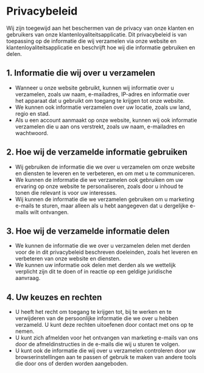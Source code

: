 # Privacybeleid

Wij zijn toegewijd aan het beschermen van de privacy van onze klanten en gebruikers van onze klantenloyaliteitsapplicatie. Dit privacybeleid is van toepassing op de informatie die wij verzamelen via onze website en klantenloyaliteitsapplicatie en beschrijft hoe wij die informatie gebruiken en delen.

## 1. Informatie die wij over u verzamelen

- Wanneer u onze website gebruikt, kunnen wij informatie over u verzamelen, zoals uw naam, e-mailadres, IP-adres en informatie over het apparaat dat u gebruikt om toegang te krijgen tot onze website.
- We kunnen ook informatie verzamelen over uw locatie, zoals uw land, regio en stad.
- Als u een account aanmaakt op onze website, kunnen wij ook informatie verzamelen die u aan ons verstrekt, zoals uw naam, e-mailadres en wachtwoord.

## 2. Hoe wij de verzamelde informatie gebruiken

- Wij gebruiken de informatie die we over u verzamelen om onze website en diensten te leveren en te verbeteren, en om met u te communiceren.
- We kunnen de informatie die we verzamelen ook gebruiken om uw ervaring op onze website te personaliseren, zoals door u inhoud te tonen die relevant is voor uw interesses.
- Wij kunnen de informatie die we verzamelen gebruiken om u marketing e-mails te sturen, maar alleen als u hebt aangegeven dat u dergelijke e-mails wilt ontvangen.

## 3. Hoe wij de verzamelde informatie delen

- We kunnen de informatie die we over u verzamelen delen met derden voor de in dit privacybeleid beschreven doeleinden, zoals het leveren en verbeteren van onze website en diensten.
- We kunnen uw informatie ook delen met derden als we wettelijk verplicht zijn dit te doen of in reactie op een geldige juridische aanvraag.

## 4. Uw keuzes en rechten

- U heeft het recht om toegang te krijgen tot, bij te werken en te verwijderen van de persoonlijke informatie die we over u hebben verzameld. U kunt deze rechten uitoefenen door contact met ons op te nemen.
- U kunt zich afmelden voor het ontvangen van marketing e-mails van ons door de afmeldinstructies in de e-mails die wij u sturen te volgen.
- U kunt ook de informatie die wij over u verzamelen controleren door uw browserinstellingen aan te passen of gebruik te maken van andere tools die door ons of derden worden aangeboden.